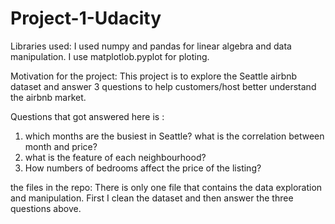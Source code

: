 # Project-1-Udacity

Libraries used:
I used numpy and pandas for linear algebra and data manipulation. I use matplotlob.pyplot for ploting.

Motivation for the project:
This project is to explore the Seattle airbnb dataset and answer 3 questions to help customers/host better understand the airbnb market.

Questions that got answered here is :
1. which months are the busiest in Seattle? what is the correlation between month and price?
2. what is the feature of each neighbourhood?
3. How numbers of bedrooms affect the price of the listing?

the files in the repo:
There is only one file that contains the data exploration and manipulation. First I clean the dataset and then answer the three questions above.


